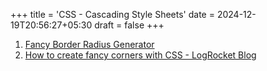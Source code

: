 +++
title = 'CSS - Cascading Style Sheets'
date = 2024-12-19T20:56:27+05:30
draft = false
+++

1. [Fancy Border Radius Generator](https://9elements.github.io)
2. [How to create fancy corners with CSS - LogRocket Blog](https://blog.logrocket.com/create-fancy-corners-css/)
